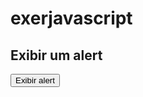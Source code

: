 # exerjavascript
<!DOCTYPE html>
<html>
<head>
<title> 
</title> 
<meta charset="utf-8">
</head>
<body> 
    <h2>Exibir um alert</h2>
    <input type="button" value="Exibir alert" onclick=exibeAlert()>

<script>
    function exibeAlert(){
        alert("alert!");
    }
</script>
</body> 
</html>     
